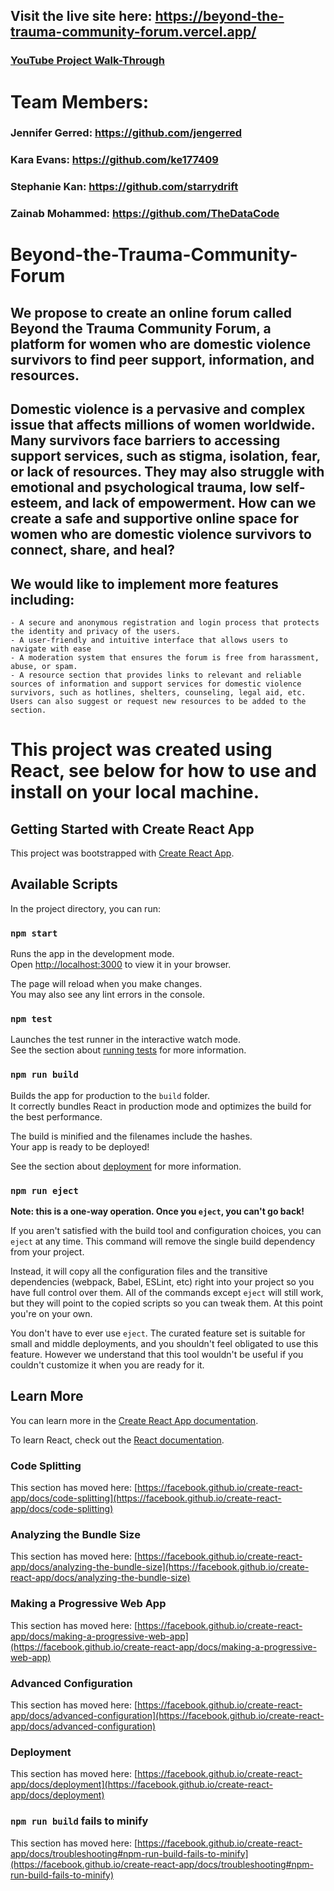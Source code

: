 ## Visit the live site here: https://beyond-the-trauma-community-forum.vercel.app/

### [YouTube Project Walk-Through](https://www.youtube.com/watch?v=JpDfWvaxCas)

# Team Members:
### Jennifer Gerred: https://github.com/jengerred 
### Kara Evans: https://github.com/ke177409 
### Stephanie Kan: https://github.com/starrydrift
### Zainab Mohammed: https://github.com/TheDataCode

# Beyond-the-Trauma-Community-Forum

## We propose to create an online forum called Beyond the Trauma Community Forum, a platform for women who are domestic violence survivors to find peer support, information, and resources. 

## Domestic violence is a pervasive and complex issue that affects millions of women worldwide. Many survivors face barriers to accessing support services, such as stigma, isolation, fear, or lack of resources. They may also struggle with emotional and psychological trauma, low self-esteem, and lack of empowerment. How can we create a safe and supportive online space for women who are domestic violence survivors to connect, share, and heal?


## We would like to implement more features including: 
    - A secure and anonymous registration and login process that protects the identity and privacy of the users.
    - A user-friendly and intuitive interface that allows users to navigate with ease
    - A moderation system that ensures the forum is free from harassment, abuse, or spam. 
    - A resource section that provides links to relevant and reliable sources of information and support services for domestic violence survivors, such as hotlines, shelters, counseling, legal aid, etc. Users can also suggest or request new resources to be added to the section.

# This project was created using React, see below for how to use and install on your local machine. 

## Getting Started with Create React App

This project was bootstrapped with [Create React App](https://github.com/facebook/create-react-app).

## Available Scripts

In the project directory, you can run:

### `npm start`

Runs the app in the development mode.\
Open [http://localhost:3000](http://localhost:3000) to view it in your browser.

The page will reload when you make changes.\
You may also see any lint errors in the console.

### `npm test`

Launches the test runner in the interactive watch mode.\
See the section about [running tests](https://facebook.github.io/create-react-app/docs/running-tests) for more information.

### `npm run build`

Builds the app for production to the `build` folder.\
It correctly bundles React in production mode and optimizes the build for the best performance.

The build is minified and the filenames include the hashes.\
Your app is ready to be deployed!

See the section about [deployment](https://facebook.github.io/create-react-app/docs/deployment) for more information.

### `npm run eject`

**Note: this is a one-way operation. Once you `eject`, you can't go back!**

If you aren't satisfied with the build tool and configuration choices, you can `eject` at any time. This command will remove the single build dependency from your project.

Instead, it will copy all the configuration files and the transitive dependencies (webpack, Babel, ESLint, etc) right into your project so you have full control over them. All of the commands except `eject` will still work, but they will point to the copied scripts so you can tweak them. At this point you're on your own.

You don't have to ever use `eject`. The curated feature set is suitable for small and middle deployments, and you shouldn't feel obligated to use this feature. However we understand that this tool wouldn't be useful if you couldn't customize it when you are ready for it.

## Learn More

You can learn more in the [Create React App documentation](https://facebook.github.io/create-react-app/docs/getting-started).

To learn React, check out the [React documentation](https://reactjs.org/).

### Code Splitting

This section has moved here: [https://facebook.github.io/create-react-app/docs/code-splitting](https://facebook.github.io/create-react-app/docs/code-splitting)

### Analyzing the Bundle Size

This section has moved here: [https://facebook.github.io/create-react-app/docs/analyzing-the-bundle-size](https://facebook.github.io/create-react-app/docs/analyzing-the-bundle-size)

### Making a Progressive Web App

This section has moved here: [https://facebook.github.io/create-react-app/docs/making-a-progressive-web-app](https://facebook.github.io/create-react-app/docs/making-a-progressive-web-app)

### Advanced Configuration

This section has moved here: [https://facebook.github.io/create-react-app/docs/advanced-configuration](https://facebook.github.io/create-react-app/docs/advanced-configuration)

### Deployment

This section has moved here: [https://facebook.github.io/create-react-app/docs/deployment](https://facebook.github.io/create-react-app/docs/deployment)

### `npm run build` fails to minify

This section has moved here: [https://facebook.github.io/create-react-app/docs/troubleshooting#npm-run-build-fails-to-minify](https://facebook.github.io/create-react-app/docs/troubleshooting#npm-run-build-fails-to-minify)
